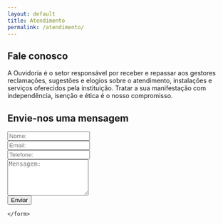 ```yaml
---
layout: default
title: Atendimento
permalink: /atendimento/
---
```

<section id="atendimento">
  <div id="conteudo" class="col-md-8">
    <h2>Fale conosco</h2>
    <p>A Ouvidoria é o setor responsável por receber e repassar aos gestores reclamações, sugestões
      e elogios sobre o atendimento, instalações e serviços oferecidos pela instituição.
      Tratar a sua manifestação com independência, isenção e ética é o nosso compromisso.</p>
  </div>
</section>
<section id="form">
  <h2>Envie-nos uma mensagem</h2>
  <div class="col-md-12">
    <form>
      <div class="form-group col-md-12">
        <input type="text" class="form-control input-lg" id="nome" placeholder="Nome:">
      </div>
      <div class="form-group col-md-6">
        <input type="email" class="form-control input-lg" id="email" placeholder="Email:">
      </div>
      <div class="form-group col-md-6">
        <input type="text" class="form-control input-lg" id="telefone" placeholder="Telefone:">
      </div>
      <div class="form-group col-md-12">
        <textarea class="form-control input-lg" rows="5" id="mensagem" placeholder="Mensagem:"></textarea>
      </div>
      <div class="col-md-12">
        <button type="submit" class="btn btn-primary">Enviar</button>
      </div>


    </form>
  </div>
</section>
